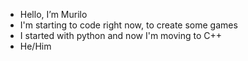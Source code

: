 - Hello, I’m Murilo
- I'm starting to code right now, to create some games
- I started with python and now I'm moving to C++
- He/Him

<!---
nah152/nah152 is a ✨ special ✨ repository because its `README.md` (this file) appears on your GitHub profile.
You can click the Preview link to take a look at your changes.
--->
